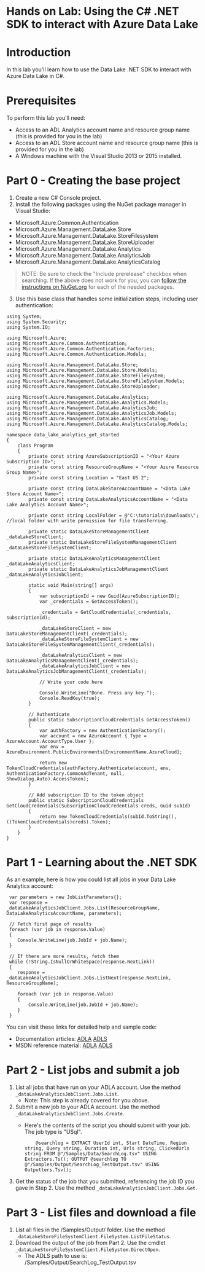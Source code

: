 # Hands on  Lab: Using the C# .NET SDK to interact with Azure Data Lake

# Introduction

In this lab you'll learn how to use the Data Lake .NET SDK to interact with Azure Data Lake in C#.

# Prerequisites

To perform this lab you'll need:

- Access to an ADL Analytics account name and resource group name (this is provided for you in the lab)
- Access to an ADL Store account name and resource group name (this is provided for you in the lab)
- A Windows machine with the Visual Studio 2013 or 2015 installed.

# Part 0 - Creating the base project

1.  Create a new C# Console project.
2.  Install the following packages using the NuGet package manager in Visual Studio:

   *  Microsoft.Azure.Common.Authentication
   *  Microsoft.Azure.Management.DataLake.Store
   *  Microsoft.Azure.Management.DataLake.StoreFilesystem
   *  Microsoft.Azure.Management.DataLake.StoreUploader
   *  Microsoft.Azure.Management.DataLake.Analytics
   *  Microsoft.Azure.Management.DataLake.AnalyticsJob
   *  Microsoft.Azure.Management.DataLake.AnalyticsCatalog

> NOTE: Be sure to check the "Include prerelease" checkbox when searching. If the above does not work for you, you can [follow the instructions on NuGet.org](http://www.nuget.org/packages?q=Microsoft.Azure.Management.DataLake) for each of the needed packages.

3.   Use this base class that handles some initialization steps, including user authentication:

    using System;
    using System.Security;
    using System.IO;
    
    using Microsoft.Azure;
    using Microsoft.Azure.Common.Authentication;
    using Microsoft.Azure.Common.Authentication.Factories;
    using Microsoft.Azure.Common.Authentication.Models;

    using Microsoft.Azure.Management.DataLake.Store;
    using Microsoft.Azure.Management.DataLake.Store.Models;
    using Microsoft.Azure.Management.DataLake.StoreFileSystem;
    using Microsoft.Azure.Management.DataLake.StoreFileSystem.Models;
    using Microsoft.Azure.Management.DataLake.StoreUploader;

    using Microsoft.Azure.Management.DataLake.Analytics;
    using Microsoft.Azure.Management.DataLake.Analytics.Models;
    using Microsoft.Azure.Management.DataLake.AnalyticsJob;
    using Microsoft.Azure.Management.DataLake.AnalyticsJob.Models;
    using Microsoft.Azure.Management.DataLake.AnalyticsCatalog;
    using Microsoft.Azure.Management.DataLake.AnalyticsCatalog.Models;
    
    namespace data_lake_analytics_get_started
    {
        class Program
        {
            private const string AzureSubscriptionID = "<Your Azure Subscription ID>";
            private const string ResourceGroupName = "<Your Azure Resource Group Name>";
            private const string Location = "East US 2";

            private const string DataLakeStoreAccountName = "<Data Lake Store Account Name>";
            private const string DataLakeAnalyticsAccountName = "<Data Lake Analytics Account Name>";
    
            private const string LocalFolder = @"C:\tutorials\downloads\";  //local folder with write permission for file transferring.
    
            private static DataLakeStoreManagementClient _dataLakeStoreClient;
            private static DataLakeStoreFileSystemManagementClient _dataLakeStoreFileSystemClient;
    
            private static DataLakeAnalyticsManagementClient _dataLakeAnalyticsClient;
            private static DataLakeAnalyticsJobManagementClient _dataLakeAnalyticsJobClient;
    
            static void Main(string[] args)
            {
                var subscriptionId = new Guid(AzureSubscriptionID);
                var _credentials = GetAccessToken();
    
                _credentials = GetCloudCredentials(_credentials, subscriptionId);

                _dataLakeStoreClient = new DataLakeStoreManagementClient(_credentials);
                _dataLakeStoreFileSystemClient = new DataLakeStoreFileSystemManagementClient(_credentials);

                _dataLakeAnalyticsClient = new DataLakeAnalyticsManagementClient(_credentials);
                _dataLakeAnalyticsJobClient = new DataLakeAnalyticsJobManagementClient(_credentials);
    
                // Write your code here
    
                Console.WriteLine("Done. Press any key.");
                Console.ReadKey(true);
            }
    
            // Authenticate
            public static SubscriptionCloudCredentials GetAccessToken()
            {
                var authFactory = new AuthenticationFactory();
                var account = new AzureAccount { Type = AzureAccount.AccountType.User };    
                var env = AzureEnvironment.PublicEnvironments[EnvironmentName.AzureCloud];

                return new TokenCloudCredentials(authFactory.Authenticate(account, env, AuthenticationFactory.CommonAdTenant, null, ShowDialog.Auto).AccessToken);
            }
    
            // Add subscription ID to the token object
            public static SubscriptionCloudCredentials GetCloudCredentials(SubscriptionCloudCredentials creds, Guid subId)
            {
                return new TokenCloudCredentials(subId.ToString(), ((TokenCloudCredentials)creds).Token);
            }
        }
    }

# Part 1 - Learning about the .NET SDK

As an example, here is how you could list all jobs in your Data Lake Analytics account:

     var parameters = new JobListParameters{};
     var response = _dataLakeAnalyticsJobClient.Jobs.List(ResourceGroupName, DataLakeAnalyticsAccountName, parameters);
     
     // Fetch first page of results
     foreach (var job in response.Value)
     {
        Console.WriteLine(job.JobId + job.Name);
     }

     // If there are more results, fetch them
     while (!String.IsNullOrWhiteSpace(response.NextLink))
     {
        response = _dataLakeAnalyticsJobClient.Jobs.ListNext(response.NextLink, ResourceGroupName);

        foreach (var job in response.Value)
        {
            Console.WriteLine(job.JobId + job.Name);
        }
     }

You can visit these links for detailed help and sample code:

* Documentation articles: [ADLA](https://azure.microsoft.com/en-us/documentation/articles/data-lake-analytics-get-started-net-sdk/) [ADLS](https://azure.microsoft.com/en-us/documentation/articles/data-lake-store-get-started-net-sdk/)
* MSDN reference material: [ADLA](https://msdn.microsoft.com/en-US/library/azure/mt572197(Azure.100).aspx) [ADLS](https://msdn.microsoft.com/library/azure/mt581387.aspx)

# Part 2 - List jobs and submit a job

1.  List all jobs that have run on your ADLA account. Use the method ``_dataLakeAnalyticsJobClient.Jobs.List``.
      *  Note: This step is already covered for you above. 
2.  Submit a new job to your ADLA account. Use the method ``_dataLakeAnalyticsJobClient.Jobs.Create``.
      * Here's the contents of the script you should submit with your job. The job type is "USql".

                @searchlog = EXTRACT UserId int, Start DateTime, Region string, Query string, Duration int, Urls string, ClickedUrls string FROM @"/Samples/Data/SearchLog.tsv" USING Extractors.Ts(); OUTPUT @searchlog TO @"/Samples/Output/SearchLog_TestOutput.tsv" USING Outputters.Tsv();

3.  Get the status of the job that you submitted, referencing the job ID you gave in Step 2. Use the method ``_dataLakeAnalyticsJobClient.Jobs.Get``.

# Part 3 - List files and download a file

1.  List all files in the /Samples/Output/ folder. Use the method ``_dataLakeStoreFileSystemClient.FileSystem.ListFileStatus``.
2.  Download the output of the job from Part 2. Use the cmdlet ``_dataLakeStoreFileSystemClient.FileSystem.DirectOpen``.
      * The ADLS path to use is:   /Samples/Output/SearchLog_TestOutput.tsv
